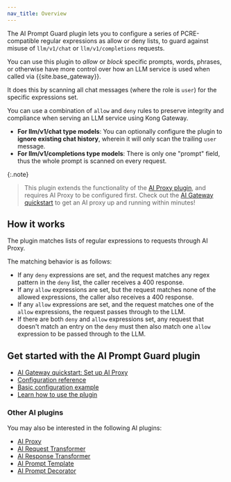 ```yaml
---
nav_title: Overview
---
```


The AI Prompt Guard plugin lets you to configure a series of PCRE-compatible regular expressions as allow or deny lists,
to guard against misuse of `llm/v1/chat` or `llm/v1/completions` requests.

You can use this plugin to _allow_ or _block_ specific prompts, words, phrases, or otherwise have more control over how an LLM service is
used when called via {{site.base_gateway}}.

It does this by scanning all chat messages (where the role is `user`) for the specific expressions set.

You can use a combination of `allow` and `deny` rules to preserve integrity and compliance when serving an LLM service using Kong Gateway.

* **For llm/v1/chat type models**: You can optionally configure the plugin to **ignore existing chat history**, wherein it will only scan the trailing `user` message.
* **For llm/v1/completions type models**: There is only one "prompt" field, thus the whole prompt is scanned on every request.

{:.note}
> This plugin extends the functionality of the [AI Proxy plugin](/hub/kong-inc/ai-proxy/), and requires AI Proxy to be configured first. 
Check out the [AI Gateway quickstart](/) to get an AI proxy up and running within minutes!

## How it works

The plugin matches lists of regular expressions to requests through AI Proxy.

The matching behavior is as follows:
* If any `deny` expressions are set, and the request matches any regex pattern in the `deny` list, the caller receives a 400 response.
* If any `allow` expressions are set, but the request matches none of the allowed expressions, the caller also receives a 400 response.
* If any `allow` expressions are set, and the request matches one of the `allow` expressions, the request passes through to the LLM.
* If there are both `deny` and `allow` expressions set, any request that doesn't match an entry on the `deny` must then also match one `allow` expression to be passed through to the LLM.

## Get started with the AI Prompt Guard plugin

* [AI Gateway quickstart: Set up AI Proxy](/gateway/latest/get-started/ai-gateway/)
* [Configuration reference](/hub/kong-inc/ai-prompt-guard/configuration/{{page.release}})
* [Basic configuration example](/hub/kong-inc/ai-prompt-guard/how-to/basic-example/{{page.release}})
* [Learn how to use the plugin](/hub/kong-inc/ai-prompt-guard/how-to/{{page.release}})

### Other AI plugins

You may also be interested in the following AI plugins:
* [AI Proxy](/hub/kong-inc/ai-proxy/)
* [AI Request Transformer](/hub/kong-inc/ai-request-transformer/)
* [AI Response Transformer](/hub/kong-inc/ai-request-transformer/)
* [AI Prompt Template](/hub/kong-inc/ai-prompt-template/)
* [AI Prompt Decorator](/hub/kong-inc/ai-prompt-decorator/)
